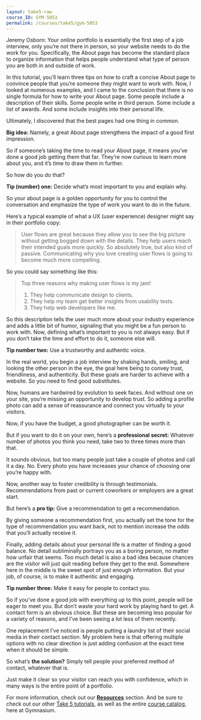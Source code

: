 ```yaml
---
layout: take5-raw
course_ID: GYM-5053
permalink: /courses/take5/gym-5053
---
```


Jeremy Osborn: Your online portfolio is essentially the first step of a job interview, only you’re not there in person, so your website needs to do the work for you. Specifically, the About page has become the standard place to organize information that helps people understand what type of person you are both in and outside of work.

In this tutorial, you’ll learn three tips on how to craft a concise About page to convince people that you’re someone they might want to work with. Now, I looked at numerous examples, and I came to the conclusion that there is no single formula for how to write your About page. Some people include a description of their skills. Some people write in third person. Some include a list of awards. And some include insights into their personal life.

Ultimately, I discovered that the best pages had one thing in common.

**Big idea:** Namely, a great About page strengthens the impact of a good first impression.

So if someone’s taking the time to read your About page, it means you’ve done a good job getting them that far. They’re now curious to learn more about you, and it’s time to draw them in further.

So how do you do that?

**Tip (number) one:** Decide what’s most important to you and explain why.

So your about page is a golden opportunity for you to control the conversation and emphasize the type of work you want to do in the future.

Here’s a typical example of what a UX (user experience) designer might say in their portfolio copy:

> User flows are great because they allow you to see the big picture without getting bogged down with the details. They help users reach their intended goals more quickly. So absolutely true, but also kind of passive. Communicating why you love creating user flows is going to become much more compelling.

So you could say something like this:

> Top three reasons why making user flows is my jam!
> 1. They help communicate design to clients.
> 2. They help my team get better insights from usability tests.
> 3. They help web developers like me.

So this description tells the user much more about your industry experience and adds a little bit of humor, signaling that you might be a fun person to work with. Now, defining what’s important to you is not always easy. But if you don’t take the time and effort to do it, someone else will.

**Tip number two:** Use a trustworthy and authentic voice.

In the real world, you begin a job interview by shaking hands, smiling, and looking the other person in the eye, the goal here being to convey trust, friendliness, and authenticity. But these goals are harder to achieve with a website. So you need to find good substitutes.

Now, humans are hardwired by evolution to seek faces. And without one on your site, you’re missing an opportunity to develop trust. So adding a profile photo can add a sense of reassurance and connect you virtually to your visitors.

Now, if you have the budget, a good photographer can be worth it.

But if you want to do it on your own, here’s a **professional secret:** Whatever number of photos you think you need, take two to three times more than that.

It sounds obvious, but too many people just take a couple of photos and call it a day. No. Every photo you have increases your chance of choosing one you’re happy with.

Now, another way to foster credibility is through testimonials. Recommendations from past or current coworkers or employers are a great start.

But here’s a **pro tip:** Give a recommendation to get a recommendation.

By giving someone a recommendation first, you actually set the tone for the type of recommendation you want back, not to mention increase the odds that you’ll actually receive it.

Finally, adding details about your personal life is a matter of finding a good balance. No detail subliminally portrays you as a boring person, no matter how unfair that seems. Too much detail is also a bad idea because chances are the visitor will just quit reading before they get to the end. Somewhere here in the middle is the sweet spot of just enough information. But your job, of course, is to make it authentic and engaging.

**Tip number three:** Make it easy for people to contact you.

So if you’ve done a good job with everything up to this point, people will be eager to meet you. But don’t waste your hard work by playing hard to get. A contact form is an obvious choice. But these are becoming less popular for a variety of reasons, and I’ve been seeing a lot less of them recently.

One replacement I’ve noticed is people putting a laundry list of their social media in their contact section. My problem here is that offering multiple options with no clear direction is just adding confusion at the exact time when it should be simple.

So what’s **the solution?** Simply tell people your preferred method of contact, whatever that is.

Just make it clear so your visitor can reach you with confidence, which in many ways is the entire point of a portfolio.

For more information, check out our [**Resources**](#tutorial-resources) section. And be sure to check out our other [Take 5 tutorials][1], as well as the entire [course catalog][2], here at Gymnasium.

[1]: https://thegymnasium.com/courses/take5
[2]: https://thegymnasium.com/courses
